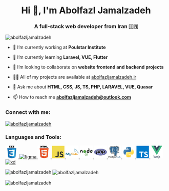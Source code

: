 <h1 align="center">Hi 👋, I'm Abolfazl Jamalzadeh</h1>
<h3 align="center">A full-stack web developer from Iran 🇮🇷</h3>

<p align="left"> <img src="https://komarev.com/ghpvc/?username=abolfazljamalzadeh&label=Profile%20views&color=0e75b6&style=flat" alt="abolfazljamalzadeh" /> </p>

- 🔭 I’m currently working at **Poulstar Institute**

- 🌱 I’m currently learning **Laravel, VUE, Flutter**

- 👯 I’m looking to collaborate on **website frontend and backend projects**

- 👨‍💻 All of my projects are available at [abolfazljamalzadeh.ir](abolfazljamalzadeh.ir)

- 💬 Ask me about **HTML, CSS, JS, TS, PHP, LARAVEL, VUE, Quasar**

- 📫 How to reach me **abolfazljamalzadeh@outlook.com**

<h3 align="left">Connect with me:</h3>
<p align="left">
<a href="https://linkedin.com/in/abolfazljamalzadeh" target="blank"><img align="center" src="https://raw.githubusercontent.com/rahuldkjain/github-profile-readme-generator/master/src/images/icons/Social/linked-in-alt.svg" alt="abolfazljamalzadeh" height="30" width="40" /></a>
</p>

<h3 align="left">Languages and Tools:</h3>
<p align="left"> <a href="https://www.w3schools.com/css/" target="_blank" rel="noreferrer"> <img src="https://raw.githubusercontent.com/devicons/devicon/master/icons/css3/css3-original-wordmark.svg" alt="css3" width="40" height="40"/> </a> <a href="https://www.figma.com/" target="_blank" rel="noreferrer"> <img src="https://www.vectorlogo.zone/logos/figma/figma-icon.svg" alt="figma" width="40" height="40"/> </a> <a href="https://www.w3.org/html/" target="_blank" rel="noreferrer"> <img src="https://raw.githubusercontent.com/devicons/devicon/master/icons/html5/html5-original-wordmark.svg" alt="html5" width="40" height="40"/> </a> <a href="https://developer.mozilla.org/en-US/docs/Web/JavaScript" target="_blank" rel="noreferrer"> <img src="https://raw.githubusercontent.com/devicons/devicon/master/icons/javascript/javascript-original.svg" alt="javascript" width="40" height="40"/> </a> <a href="https://www.mysql.com/" target="_blank" rel="noreferrer"> <img src="https://raw.githubusercontent.com/devicons/devicon/master/icons/mysql/mysql-original-wordmark.svg" alt="mysql" width="40" height="40"/> </a> <a href="https://nodejs.org" target="_blank" rel="noreferrer"> <img src="https://raw.githubusercontent.com/devicons/devicon/master/icons/nodejs/nodejs-original-wordmark.svg" alt="nodejs" width="40" height="40"/> </a> <a href="https://www.php.net" target="_blank" rel="noreferrer"> <img src="https://raw.githubusercontent.com/devicons/devicon/master/icons/php/php-original.svg" alt="php" width="40" height="40"/> </a> <a href="https://www.postgresql.org" target="_blank" rel="noreferrer"> <img src="https://raw.githubusercontent.com/devicons/devicon/master/icons/postgresql/postgresql-original-wordmark.svg" alt="postgresql" width="40" height="40"/> </a> <a href="https://www.python.org" target="_blank" rel="noreferrer"> <img src="https://raw.githubusercontent.com/devicons/devicon/master/icons/python/python-original.svg" alt="python" width="40" height="40"/> </a> <a href="https://www.typescriptlang.org/" target="_blank" rel="noreferrer"> <img src="https://raw.githubusercontent.com/devicons/devicon/master/icons/typescript/typescript-original.svg" alt="typescript" width="40" height="40"/> </a> <a href="https://vuejs.org/" target="_blank" rel="noreferrer"> <img src="https://raw.githubusercontent.com/devicons/devicon/master/icons/vuejs/vuejs-original-wordmark.svg" alt="vuejs" width="40" height="40"/> </a> <a href="https://www.adobe.com/products/xd.html" target="_blank" rel="noreferrer"> <img src="https://cdn.worldvectorlogo.com/logos/adobe-xd.svg" alt="xd" width="40" height="40"/> </a> </p>

<p><img align="left" src="https://github-readme-stats.vercel.app/api/top-langs?username=abolfazljamalzadeh&show_icons=true&locale=en&layout=compact" alt="abolfazljamalzadeh" /></p>

<p>&nbsp;<img align="center" src="https://github-readme-stats.vercel.app/api?username=abolfazljamalzadeh&show_icons=true&locale=en" alt="abolfazljamalzadeh" /></p>

<p><img align="center" src="https://github-readme-streak-stats.herokuapp.com/?user=abolfazljamalzadeh&" alt="abolfazljamalzadeh" /></p>
